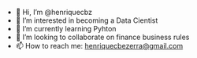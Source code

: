 - 👋 Hi, I’m @henriquecbz
- 👀 I’m interested in becoming a Data Cientist
- 🌱 I’m currently learning Pyhton
- 💞️ I’m looking to collaborate on finance business rules
- 📫 How to reach me: henriquecbezerra@gmail.com

<!---
henriquecbz/henriquecbz is a ✨ special ✨ repository because its `README.md` (this file) appears on your GitHub profile.
You can click the Preview link to take a look at your changes.
--->
